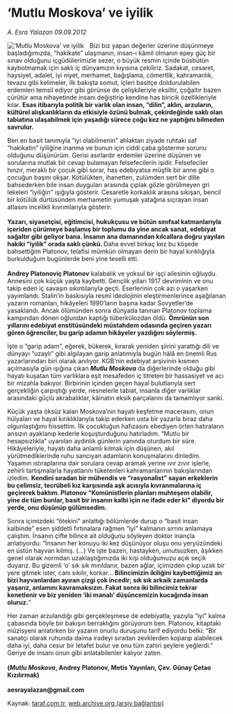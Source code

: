 # ‘Mutlu Moskova’ ve iyilik

*A. Esra Yalazan 09.09.2012*

<div class="yazi"><img align="left" alt="‘Mutlu Moskova’ ve iyilik" border="0" src="http://www.taraf.com.tr/fotoraflar/makaleler/mutlu-moskova-ve-iyilik_4913_orijinal.jpg" style="border-right-width:10px; border-color:#FFFFFF"/><p>Bizi biz yapan değerler üzerine düşünmeye başladığımızda, “hakikate” ulaşmanın, insan-ı kâmil olmanın epey güç bir sınav olduğunu içgüdülerimizle sezer, o büyük resmin içinde büsbütün kaybolmamak için saklı iç dünyamızın kıyısına çekiliriz. Sadakat, cesaret, haysiyet, adalet, iyi niyet, merhamet, bağışlama, cömertlik, kahramanlık, tevazu gibi kelimeler, ilk bakışta somut, içleri basitçe doldurulabilen erdemleri temsil ediyor gibi görünse de çelişkileriyle eksiltir, çoğaltır bazen çürütür ama nihayetinde insanı değiştirip kendine has biricik özellikleriyle kılar. <b>Esas itibarıyla politik bir varlık olan insan, “dilin”, aklın, arzuların, kültürel alışkanlıkların da etkisiyle özünü bulmak, çekirdeğinde saklı olan tabiatına ulaşabilmek için yaşadığı sürece çoğu kez ne yaptığını bilmeden savrulur.</b></p>
<p>Ben en basit tanımıyla “iyi olabilmenin” ahlaktan ziyade ruhtaki saf “hakikatin” iyiliğine inanma ve bunun için ciddi çaba gösterme sorunu olduğunu düşünürüm. Gerisi asırlardır erdemler üzerine düşünen ve sorularına mutlak bir cevap bulamayan felsefecilerin işidir. Felsefeciler hınzır, meraklı bir çocuk gibi sorar, has edebiyatsa müşfik bir anne gibi o çocuğun başını okşar. Kötülükten, ihanetten, zulümden sert bir dille bahsederken bile insan duyguları arasında çıplak gözle görülmeyen gri lekeleri “iyiliğin” ışığıyla gösterir. Cesaretle korkaklık arasına sıkışan, bencil bir kötülük dürtüsünden merhametin yumuşak yatağına sıçrayan insan atlasını incelikli kıvrımlarıyla gösterir.<br/><br/><b>Yazarı, siyasetçisi, eğitimcisi, hukukçusu ve bütün sınıfsal katmanlarıyla içeriden çürümeye başlamış bir toplumu da yine ancak sanat, edebiyat sağaltır gibi geliyor bana. İnsanın ana damarından kılcallara doğru yayılan hakiki “iyilik” orada saklı çünkü. </b>Daha evvel birkaç kez bu köşede bahsettiğim Platonov, telafisi mümkün olmayan derin bir hayal kırıklığıyla burkulduğum bugünlerde beni yine teselli etti.<br/><br/><b>Andrey Platonoviç Platonov</b> kalabalık ve yoksul bir işçi ailesinin oğluydu. Annesini çok küçük yaşta kaybetti. Gençlik yılları 1917 devriminin ve onu takip eden iç savaşın sıkıntılarıyla geçti. Eserlerinin çok azı o yaşarken yayımlandı. Stalin’in baskısıyla resmî ideolojinin eleştirmenlerince aşağılanan yazarın romanları, hikâyeleri 1990’ların başına kadar Sovyetler’de yasaklandı. Ancak ölümünden sonra dünyada tanınan Platonov toplama kampından dönen oğlundan kaptığı tüberkülozdan öldü. <b>Ömrünün son yıllarını edebiyat enstitüsündeki müstahdem odasında geçiren yazarı gören öğrenciler, bu garip adamın hikâyeler yazdığını söylermiş. </b></p>
<p>İşte o “garip adam”, eğerek, bükerek, kırarak yeniden şiirini yarattığı dili ve dünyayı “uzaylı” gibi algılayan garip anlatımıyla bugün hâlâ en önemli Rus yazarlarından biri olarak anılıyor. KGB’nin edebiyat arşivinin kısmen açılmasıyla gün ışığına çıkan <b><i>Mutlu Moskova</i></b> da diğerlerinde olduğu gibi hayatı kuşatan tüm varlıklara eşit mesafeden iç titreten bir hassasiyet ve acı bir mizahla bakıyor. Birbirinin içinden geçen hayal bulutlarıyla sert gerçekliğin çarpıştığı yerde, nesnelerle tabiat, insanla diğer varlıklar arasındaki güçlü akrabalıklar, kâinatın eksik parçalarını da tamamlıyor sanki. </p>
<p>Küçük yaşta öksüz kalan Moskova’nın hayatı keşfetme macerasını, onun hülyaları ve hayal kırıklıklarıyla takip ederken usta bir yazarla biraz daha olgunlaştığımı hissettim. İlk çocukluğun hafızasını ebediyen örten hatıraların ansızın ayaklanıp kederle koşuşturduğunu hatırladım. “Mutlu bir hesapsızlıkla” uyanılan aydınlık günlerin yanında oturdum bir süre. Hikâyeleriyle, hayatı daha anlamlı kılmak için düşünen, akıl yürütmediklerinde ruhu sancıyan adamların konuşmalarını dinledim. Yaşamın ıstıraplarına dair sorulara cevap aramak yerine ıvır zıvır işlerle, zehirli tartışmalarla hayatlarını tüketenleri kahramanlarının bakışlarından izledim. <b>Kendini sıradan bir mühendis ve “rasyonalist” sayan erkeklerin bu çelimsiz, tecrübeli kız karşısında aşk acısıyla kıvranmalarına iç geçirerek baktım. Platonov “Komünistlerin planları muhteşem olabilir, yine de tüm bunlar, basit bir insanın kalbi için ne ifade eder ki” diyordu bir yerde, onu düşünüp gülümsedim. </b></p>
<p>Sonra içimizdeki “ötekini” anlattığı bölümlerde durup o “basit insan kalbinde” esen şiddetli fırtınalara rağmen “iyi” kalmanın sırrını anlamaya çalıştım. İnsanın çifte bilince ait olduğunu söyleyen doktor inançla anlatıyordu: “İnsanın her konuyu iki kez düşünüyor oluşu onu yeryüzündeki en üstün hayvan kılmış. (...) Ve işte bazen, hastayken, umutsuzken, âşıkken genel olarak normdan uzaklaştığımızda iki kişi olduğumuzu açık seçik duyarız. Bu gizemli ‘o’ sık sık mırıldanır, bazen ağlar, içimizden çıkıp uzak bir yere gitmek ister, canı sıkılır, korkar... <b>Bilincimizin ikiliğini kaybettiğimiz an bizi hayvanlardan ayıran çizgi çok incedir; sık sık arkaik zamanlarda yaşarız, anlamını kavramaksızın. Fakat sonra iki bilincimiz tekrar kenetlenir ve biz yeniden ‘iki manalı’ düşüncemizin kucağında insan oluruz.</b>”</p>
<p>Her zaman arzulandığı gibi gerçekleşmese de edebiyatla, yazıyla “iyi” kalma çabasında böyle bir bakışın berraklığını görüyorum ben. Platonov, kitaptaki müzisyeni anlatırken bir yazarın onurlu duruşunu tarif ediyordu belki: “Bir sanatçı olarak ruhunda daima iradeyi sıradan zevklerden koparıp alabilecek daha iyi, daha cesur bir letafet bulur ve onu tüm zahiri şeylere yeğlerdi.” Geriye de insanı onun gibi anlatabilenler kalıyor zaten.<br/><br/><b>(<i>Mutlu Moskova</i>, Andrey Platonov, Metis Yayınları, Çev. Günay Çetao Kızılırmak)<br/><br/></b><b>aesrayalazan@gmail.com</b></p>
</div>

Kaynak: [taraf.com.tr](http://www.taraf.com.tr:80/a-esra-yalazan/makale-mutlu-moskova-ve-iyilik.htm), [web.archive.org (arşiv bağlantısı)](http://web.archive.org/web/20131120044909/http://www.taraf.com.tr:80/a-esra-yalazan/makale-mutlu-moskova-ve-iyilik.htm)
